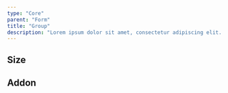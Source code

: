```yaml
---
type: "Core"
parent: "Form"
title: "Group"
description: "Lorem ipsum dolor sit amet, consectetur adipiscing elit. Nunc tempus laoreet leo sit amet iaculis."
---
```


## Size

<demo>
  <demovanilla src="inline/core/form/group-tiny">
  </demovanilla>
  <demovanilla src="inline/core/form/group-medium">
  </demovanilla>
  <demovanilla src="inline/core/form/group-giant">
  </demovanilla>
</demo>

## Addon

<demo>
  <demovanilla src="inline/core/form/addon-none">
  </demovanilla>
  <demovanilla src="inline/core/form/addon-row">
  </demovanilla>
  <demovanilla src="inline/core/form/addon-horizontal">
  </demovanilla>
  <demovanilla src="inline/core/form/addon-inline-input">
  </demovanilla>
  <demovanilla src="inline/core/form/addon-inline">
  </demovanilla>
  <demovanilla src="inline/core/form/addon-all">
  </demovanilla>
</demo>
